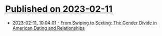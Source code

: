 # [Published on 2023-02-11](index.md)

* [2023-02-11, 10:04:01](https://news.ycombinator.com/item?id=34750979) - [From Swiping to Sexting: The Gender Divide in American Dating and Relationships](https://www.americansurveycenter.org/research/from-swiping-to-sexting-the-enduring-gender-divide-in-american-dating-and-relationships/)
